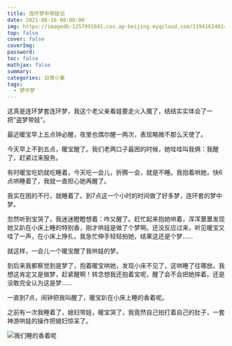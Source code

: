 ```yaml
---
title: 连环梦中带娃记
date: 2021-06-16 08:00:00
img: https://imagedb-1257991841.cos.ap-beijing.myqcloud.com/11941624024149_.pic.jpg
top: false
cover: false
coverImg: 
password: 
toc: false
mathjax: false
summary: 
categories: 日常小事
tags:
  - 梦中梦
---
```


这真是连环梦套连环梦，我这个老父亲看娃要走火入魔了，结结实实体会了一把“盗梦带娃”。

最近暖宝早上五点钟必醒，夜里也偶尔醒一两次，表现略微不那么天使了。

今天早上不到五点，暖宝醒了。我们老两口子最困的时候，她哇哇叫我俩：我醒了，赶紧过来服务。

有时暖宝吃奶就吃睡着，今天吃一会儿，折腾一会，就是不睡。我抱着哄她，快6点哄睡着了，我就一直担心她再醒了。

我实在困的不行，就睡着了。到7点这一个小时的时间做了好多梦，连环套的梦中梦。

忽然听到宝哭了，我迷迷瞪瞪想着：咋又醒了。赶忙起来抱她哄着，浑浑噩噩发现她又趴在小床上睡的特别香，刚才哄娃是做了个梦啊。还没反应过来，听见暖宝又哇了一声，在小床上挣扎，我急忙伸手轻轻拍她，结果这还是个梦……

就这样，一会儿一个暖宝醒了我哄娃的梦。

到后来我都察觉到是梦了，抱着暖宝哄她，发现小床不见了，这哄睡了往哪放。我想这肯定又是做梦，赶紧醒啊！转念想我还抱着宝呢，醒了会不会把她摔着。还是没敢完全认为这是梦……

一直到7点，闹钟把我叫醒了，暖宝趴在小床上睡的香着呢。

之前有一次我睡着了，媳妇带娃，暖宝哭了，我竟然自己拍打着自己的肚子，一套神游哄娃的操作把媳妇惊呆了。

![我们睡的香着呢](https://imagedb-1257991841.cos.ap-beijing.myqcloud.com/11941624024149_.pic.jpg)
